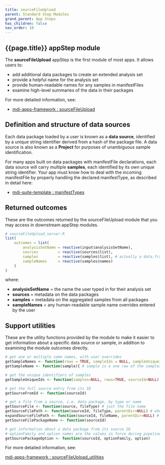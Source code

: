 ```yaml
---
title: sourceFileUpload
parent: Standard Step Modules
grand_parent: App Steps
has_children: false
nav_order: 10
---
```


## {{page.title}} appStep module

The **sourceFileUpload** appStep is the first module of most apps.
It allows users to:

- add additional data packages to create an extended analysis set
- provide a helpful name for the analysis set
- provide human-readable names for any samples in manifestFiles
- examine high-level summaries of the data in their packages

For more detailed information, see:

- [mdi-apps-framework : sourceFileUpload](https://github.com/MiDataInt/mdi-apps-framework/tree/main/shiny/shared/session/modules/appSteps/sourceFileUpload)

## Definition and structure of data sources

Each data package loaded by a user is known as a 
**data source**, identified by a unique string identifier derived from 
a hash of the package file. A data source is also known as a **Project**
for purposes of unambiguous sample identification.

For many apps built on data packages with manifestFile declarations,
each data source will carry multiple **samples**, each identified 
by its own unique string identifier. Your app must know how to deal
with the incoming manifestFile by properly handling the declared manifestType,
as described in detail here:

- [mdi-suite-template : manifestTypes](https://wilsonte-umich.github.io/mdi-suite-template/shiny/shared/session/types/manifestTypes/README.html)

## Returned outcomes

These are the outcomes returned by the sourceFileUpload module that you may access
in downstream appStep modules.

```r
# sourceFileUpload_server.R
list(
    outcomes = list(
        analysisSetName = reactive(input$analysisSetName),
        sources         = reactive(sources$list),
        samples         = reactive(samples$list), # actually a data.frame
        sampleNames     = reactive(samples$names)        
    )
)
```

where:

- **analysisSetName** = the name the user typed in for their analysis set
- **sources** = metadata on the data packages
- **samples** = metadata on the aggregated samples from all packages
- **sampleNames** = any human-readable sample name overrides entered by the user

## Support utilities

These are the utility functions provided by the module to make it
easier to get information about a specific data source or sample,
in addition to examining the module outcomes directly.

```r
# get one or multiple same names, with user overrides
getSampleNames <- function(rows = TRUE, sampleIds = NULL, sampleUniqueIds = NULL, makeUnique = FALSE)
getSampleName <- function(sample){ # sample is a one row of the samples() table

# get the unique identifiers of samples
getSampleUniqueIds <- function(samples=NULL, rows=TRUE, sourceId=NULL)

# get the full source entry from its ID
getSourceFromId <- function(sourceId)

# get a file from a source, i.e. data package, by type or name
getSourceFile <- function(source, fileType) # just the file name
getSourceFilePath <- function(sourceId, fileType, parentDir=NULL) # when we know a file by type
expandSourceFilePath <- function(sourceId, fileName, parentDir=NULL) # when we know a file by name
getSourceFilePackageName <- function(sourceId)

# get information about a data package from its source ID
# optionFamily and option names are the values in force during pipeline execution
getSourcePackageOption <- function(sourceId, optionFamily, option)
```

For more detailed information, see:

[mdi-apps-framework : sourceFileUpload_utilities](https://github.com/MiDataInt/mdi-apps-framework/blob/main/shiny/shared/session/modules/appSteps/sourceFileUpload/sourceFileUpload_utilities.R)

